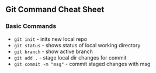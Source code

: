 ## Git Command Cheat Sheet

### Basic Commands
* `git init` - inits new local repo
* `git status` - shows status of local working directory
* `git branch` - show active branch
* `git add .` - stage local dir changes for commit
* `git commit -m "msg"` - commit staged changes with msg
